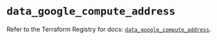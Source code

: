 # `data_google_compute_address`

Refer to the Terraform Registry for docs: [`data_google_compute_address`](https://registry.terraform.io/providers/hashicorp/google/6.49.0/docs/data-sources/compute_address).
